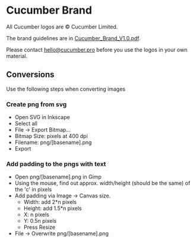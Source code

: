 # Cucumber Brand

All Cucumber logos are © Cucumber Limited.

The brand guidelines are in [Cucumber_Brand_V1.0.pdf](https://github.com/cucumber-ltd/brand/blob/master/Cucumber_Brand_V1.0.pdf).

Please contact hello@cucumber.pro before you use the logos in your own material.

## Conversions

Use the following steps when converting images

### Create png from svg

* Open SVG in Inkscape
* Select all
* File -> Export Bitmap...
* Bitmap Size: pixels at 400 dpi
* Filename: png/[basename].png
* Export

### Add padding to the pngs with text

* Open png/[basename].png in Gimp
* Using the mouse, find out approx. width/height (should be the same) of the 'c' in pixels
* Add padding via Image -> Canvas size.
  * Width: add 2*n pixels
  * Height: add 1.5*n pixels
  * X: n pixels
  * Y: 0.5n pixels
  * Press Resize
* File -> Overwrite png/[basename].png
